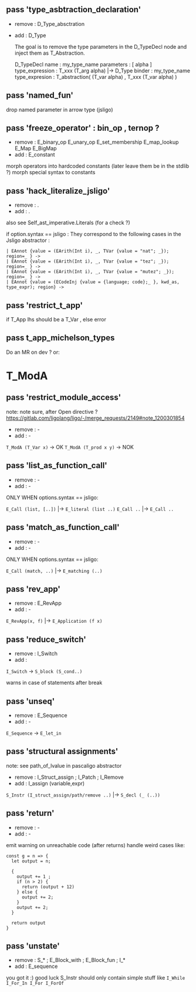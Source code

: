 ## pass 'type_asbtraction_declaration'
  - remove : D_Type_absctration
  - add    : D_Type

    The goal is to remove the type parameters in the D_TypeDecl node
    and inject them as T_Abstraction.
    
    D_TypeDecl
      name : my_type_name
      parameters : [ alpha ]
      type_expression : T_xxx (T_arg alpha)
    |->
    D_Type
      binder : my_type_name
      type_expresion :
        T_abstraction( (T_var alpha) , T_xxx (T_var alpha) )

## pass 'named_fun'

drop named parameter in arrow type (jsligo)

## pass 'freeze_operator' : bin_op , ternop ?
  - remove : E_binary_op E_unary_op E_set_membership E_map_lookup E_Map E_BigMap
  - add    : E_constant
  
  morph operators into hardcoded constants (later leave them be in the stdlib ?)
  morph special syntax to constants

## pass 'hack_literalize_jsligo'

- remove : .
- add    : .

also see Self_ast_imperative.Literals (for a check ?)

if option.syntax == jsligo :
They correspond to the following cases in the Jsligo abstractor :
```
| EAnnot {value = (EArith(Int i), _, TVar {value = "nat"; _}); region=_ } ->
| EAnnot {value = (EArith(Int i), _, TVar {value = "tez"; _}); region=_ } ->
| EAnnot {value = (EArith(Int i), _, TVar {value = "mutez"; _}); region=_ } ->
| EAnnot {value = (ECodeInj {value = {language; code};_ }, kwd_as, type_expr); region} ->
```

## pass 'restrict_t_app'

if T_App lhs should be a T_Var , else error


## pass t_app_michelson_types

Do an MR on dev ? or:
<!-- remove : T_App ( "michelson_or" | "michelson_pair" | "sapling_state" )
add    : AST_I.T_michelson_or
| AST_I.T_michelson_pair
| AST_I.T_sapling_state
| AST_I.T_sapling_transaction
needs  : - t_app_pascaligo -->

  T_ModA
  =============================================================================
## pass 'restrict_module_access'

note: note sure, after Open directive ? https://gitlab.com/ligolang/ligo/-/merge_requests/2149#note_1200301854

- remove : -
- add    : -

`T_ModA (T_Var x)` -> OK
`T_ModA (T_prod x y)` -> NOK

## pass 'list_as_function_call'
  
  - remove : -
  - add : -

  ONLY WHEN options.syntax == jsligo:

  `E_Call (list, [..])` |-> `E_literal (list ..)`
  `E_Call ..` |-> `E_Call ..`
  
## pass 'match_as_function_call'
  
  - remove : -
  - add : -
  
  ONLY WHEN options.syntax == jsligo:

  `E_Call (match, ..)` |-> `E_matching (..)`

## pass 'rev_app'

- remove : E_RevApp
- add : -

`E_RevApp(x, f)` |-> `E_Application (f x)`

## pass 'reduce_switch'

- remove : I_Switch
- add :            

`I_Switch` -> `S_block (S_cond..)`

warns in case of statements after break

## pass 'unseq'

- remove : E_Sequence
- add : -

`E_Sequence` -> `E_let_in`

## pass 'structural assignments'

note: see path_of_lvalue in pascaligo abstractor
- remove : I_Struct_assign ; I_Patch ; I_Remove
- add    : I_assign (variable,expr)

`S_Instr (I_struct_assign/path/remove ..)` |-> `S_decl (_ (..))`

## pass 'return'

- remove : -
- add : -

emit warning on unreachable code (after returns)
handle weird cases like:
```
const g = n => {
  let output = n;

  {
    output += 1 ;
    if (n > 2) {
      return (output + 12)
    } else {
      output += 2;
    }
    output += 2;
  }

  return output
}
```

## pass 'unstate'

- remove : S_* ; E_Block_with ; E_Block_fun ; I_*
- add : E_sequence

you got it :) good luck
S_Instr should only contain simple stuff like `I_While I_For_In I_For I_ForOf`
